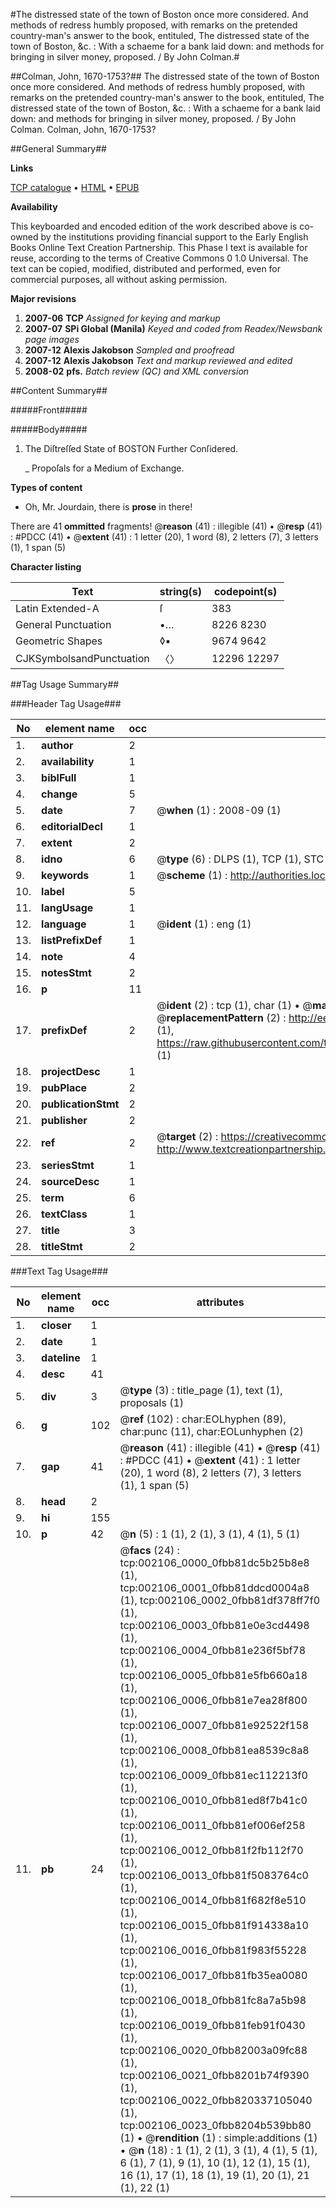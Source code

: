 #The distressed state of the town of Boston once more considered. And methods of redress humbly proposed, with remarks on the pretended country-man's answer to the book, entituled, The distressed state of the town of Boston, &c. : With a schaeme for a bank laid down: and methods for bringing in silver money, proposed. / By John Colman.#

##Colman, John, 1670-1753?##
The distressed state of the town of Boston once more considered. And methods of redress humbly proposed, with remarks on the pretended country-man's answer to the book, entituled, The distressed state of the town of Boston, &c. : With a schaeme for a bank laid down: and methods for bringing in silver money, proposed. / By John Colman.
Colman, John, 1670-1753?

##General Summary##

**Links**

[TCP catalogue](http://www.ota.ox.ac.uk/tcp/)  • 
[HTML](http://tei.it.ox.ac.uk/tcp/Texts-HTML/free/N01/N01776.html)  • 
[EPUB](http://tei.it.ox.ac.uk/tcp/Texts-EPUB/free/N01/N01776.epub)

**Availability**

This keyboarded and encoded edition of the
	       work described above is co-owned by the institutions
	       providing financial support to the Early English Books
	       Online Text Creation Partnership. This Phase I text is
	       available for reuse, according to the terms of Creative
	       Commons 0 1.0 Universal. The text can be copied,
	       modified, distributed and performed, even for
	       commercial purposes, all without asking permission.

**Major revisions**

1. __2007-06__ __TCP__ *Assigned for keying and markup*
1. __2007-07__ __SPi Global (Manila)__ *Keyed and coded from Readex/Newsbank page images*
1. __2007-12__ __Alexis Jakobson__ *Sampled and proofread*
1. __2007-12__ __Alexis Jakobson__ *Text and markup reviewed and edited*
1. __2008-02__ __pfs.__ *Batch review (QC) and XML conversion*

##Content Summary##

#####Front#####

#####Body#####

1. The Diſtreſſed State of BOSTON Further Conſidered.

    _ Propoſals for a Medium of Exchange.

**Types of content**

  * Oh, Mr. Jourdain, there is **prose** in there!

There are 41 **ommitted** fragments! 
 @__reason__ (41) : illegible (41)  •  @__resp__ (41) : #PDCC (41)  •  @__extent__ (41) : 1 letter (20), 1 word (8), 2 letters (7), 3 letters (1), 1 span (5)

**Character listing**


|Text|string(s)|codepoint(s)|
|---|---|---|
|Latin Extended-A|ſ|383|
|General Punctuation|•…|8226 8230|
|Geometric Shapes|◊▪|9674 9642|
|CJKSymbolsandPunctuation|〈〉|12296 12297|

##Tag Usage Summary##

###Header Tag Usage###

|No|element name|occ|attributes|
|---|---|---|---|
|1.|__author__|2||
|2.|__availability__|1||
|3.|__biblFull__|1||
|4.|__change__|5||
|5.|__date__|7| @__when__ (1) : 2008-09 (1)|
|6.|__editorialDecl__|1||
|7.|__extent__|2||
|8.|__idno__|6| @__type__ (6) : DLPS (1), TCP (1), STC (1), NOTIS (1), IMAGE-SET (1), EVANS-CITATION (1)|
|9.|__keywords__|1| @__scheme__ (1) : http://authorities.loc.gov/ (1)|
|10.|__label__|5||
|11.|__langUsage__|1||
|12.|__language__|1| @__ident__ (1) : eng (1)|
|13.|__listPrefixDef__|1||
|14.|__note__|4||
|15.|__notesStmt__|2||
|16.|__p__|11||
|17.|__prefixDef__|2| @__ident__ (2) : tcp (1), char (1)  •  @__matchPattern__ (2) : ([0-9\-]+):([0-9IVX]+) (1), (.+) (1)  •  @__replacementPattern__ (2) : http://eebo.chadwyck.com/downloadtiff?vid=$1&page=$2 (1), https://raw.githubusercontent.com/textcreationpartnership/Texts/master/tcpchars.xml#$1 (1)|
|18.|__projectDesc__|1||
|19.|__pubPlace__|2||
|20.|__publicationStmt__|2||
|21.|__publisher__|2||
|22.|__ref__|2| @__target__ (2) : https://creativecommons.org/publicdomain/zero/1.0/ (1), http://www.textcreationpartnership.org/docs/. (1)|
|23.|__seriesStmt__|1||
|24.|__sourceDesc__|1||
|25.|__term__|6||
|26.|__textClass__|1||
|27.|__title__|3||
|28.|__titleStmt__|2||


###Text Tag Usage###

|No|element name|occ|attributes|
|---|---|---|---|
|1.|__closer__|1||
|2.|__date__|1||
|3.|__dateline__|1||
|4.|__desc__|41||
|5.|__div__|3| @__type__ (3) : title_page (1), text (1), proposals (1)|
|6.|__g__|102| @__ref__ (102) : char:EOLhyphen (89), char:punc (11), char:EOLunhyphen (2)|
|7.|__gap__|41| @__reason__ (41) : illegible (41)  •  @__resp__ (41) : #PDCC (41)  •  @__extent__ (41) : 1 letter (20), 1 word (8), 2 letters (7), 3 letters (1), 1 span (5)|
|8.|__head__|2||
|9.|__hi__|155||
|10.|__p__|42| @__n__ (5) : 1 (1), 2 (1), 3 (1), 4 (1), 5 (1)|
|11.|__pb__|24| @__facs__ (24) : tcp:002106_0000_0fbb81dc5b25b8e8 (1), tcp:002106_0001_0fbb81ddcd0004a8 (1), tcp:002106_0002_0fbb81df378ff7f0 (1), tcp:002106_0003_0fbb81e0e3cd4498 (1), tcp:002106_0004_0fbb81e236f5bf78 (1), tcp:002106_0005_0fbb81e5fb660a18 (1), tcp:002106_0006_0fbb81e7ea28f800 (1), tcp:002106_0007_0fbb81e92522f158 (1), tcp:002106_0008_0fbb81ea8539c8a8 (1), tcp:002106_0009_0fbb81ec112213f0 (1), tcp:002106_0010_0fbb81ed8f7b41c0 (1), tcp:002106_0011_0fbb81ef006ef258 (1), tcp:002106_0012_0fbb81f2fb112f70 (1), tcp:002106_0013_0fbb81f5083764c0 (1), tcp:002106_0014_0fbb81f682f8e510 (1), tcp:002106_0015_0fbb81f914338a10 (1), tcp:002106_0016_0fbb81f983f55228 (1), tcp:002106_0017_0fbb81fb35ea0080 (1), tcp:002106_0018_0fbb81fc8a7a5b98 (1), tcp:002106_0019_0fbb81feb91f0430 (1), tcp:002106_0020_0fbb82003a09fc88 (1), tcp:002106_0021_0fbb8201b74f9390 (1), tcp:002106_0022_0fbb820337105040 (1), tcp:002106_0023_0fbb8204b539bb80 (1)  •  @__rendition__ (1) : simple:additions (1)  •  @__n__ (18) : 1 (1), 2 (1), 3 (1), 4 (1), 5 (1), 6 (1), 7 (1), 9 (1), 10 (1), 12 (1), 15 (1), 16 (1), 17 (1), 18 (1), 19 (1), 20 (1), 21 (1), 22 (1)|
